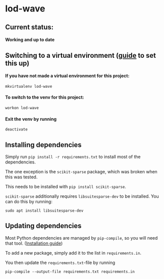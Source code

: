 # lod-wave

## Current status:
#### Working and up to date

## Switching to a virtual environment ([guide](https://alysivji.github.io/setting-up-pyenv-virtualenvwrapper.html) to set this up)
#### If you have not made a virtual environment for this project:

```mkvirtualenv lod-wave```

#### To switch to the venv for this project:

```workon lod-wave```

#### Exit the venv by running

```deactivate```

## Installing dependencies
Simply run `pip install -r requirements.txt` to install most of the dependencies.

The one exception is the `scikit-sparse` package, which was broken when this was tested.

This needs to be installed with `pip install scikit-sparse`.

`scikit-sparse` additionally requires `libsuitesparse-dev` to be installed. You can do this by running:

```sudo apt install libsuitesparse-dev```


## Updating dependencies
Most Python dependencies are managed by `pip-compile`, so you will need that tool. ([Installation guide](https://github.com/jazzband/pip-tools#installation))

To add a new package, simply add it to the list in `requirements.in`.

You then update the `requirements.txt`-file by running

```pip-compile --output-file requirements.txt requirements.in```
